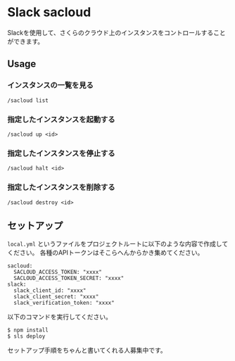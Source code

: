 # Slack sacloud

Slackを使用して、さくらのクラウド上のインスタンスをコントロールすることができます。

## Usage

### インスタンスの一覧を見る

```
/sacloud list
```

### 指定したインスタンスを起動する

```
/sacloud up <id>
```

### 指定したインスタンスを停止する

```
/sacloud halt <id>
```

### 指定したインスタンスを削除する

```
/sacloud destroy <id>
```

## セットアップ

`local.yml` というファイルをプロジェクトルートに以下のような内容で作成してください。
各種のAPIトークンはそこらへんからかき集めてください。

```
sacloud:
  SACLOUD_ACCESS_TOKEN: "xxxx"
  SACLOUD_ACCESS_TOKEN_SECRET: "xxxx"
slack:
  slack_client_id: "xxxx"
  slack_client_secret: "xxxx"
  slack_verification_token: "xxxx"
```

以下のコマンドを実行してください。

```
$ npm install
$ sls deploy
```

セットアップ手順をちゃんと書いてくれる人募集中です。
